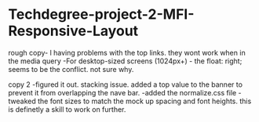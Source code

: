 # Techdegree-project-2-MFI-Responsive-Layout
 rough copy- l
 having problems with the top links. they wont work when in the media query  -For desktop-sized screens (1024px+) - 
 the float: right; seems to be the conflict. not sure why.

 copy 2
  -figured it out.  stacking issue. added a top value to the banner to prevent it from overlapping the nave bar.
  -added the normalize.css file
  -tweaked the font sizes to match the mock up spacing and font heights. this is definetly a skill to work on further.
